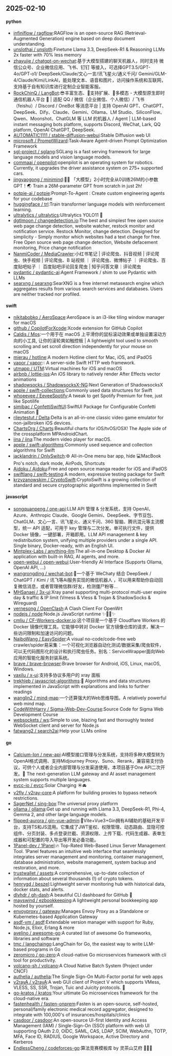 ## 2025-02-10

#### python
* [infiniflow / ragflow](https://github.com/infiniflow/ragflow):RAGFlow is an open-source RAG (Retrieval-Augmented Generation) engine based on deep document understanding.
* [unslothai / unsloth](https://github.com/unslothai/unsloth):Finetune Llama 3.3, DeepSeek-R1 & Reasoning LLMs 2x faster with 70% less memory
* [zhayujie / chatgpt-on-wechat](https://github.com/zhayujie/chatgpt-on-wechat):基于大模型搭建的聊天机器人，同时支持 微信公众号、企业微信应用、飞书、钉钉 等接入，可选择GPT3.5/GPT-4o/GPT-o1/ DeepSeek/Claude/文心一言/讯飞星火/通义千问/ Gemini/GLM-4/Claude/Kimi/LinkAI，能处理文本、语音和图片，访问操作系统和互联网，支持基于自有知识库进行定制企业智能客服。
* [RockChinQ / LangBot](https://github.com/RockChinQ/LangBot):😎丰富生态、🧩支持扩展、🦄多模态 - 大模型原生即时通信机器人平台 🤖 | 适配 QQ / 微信（企业微信、个人微信）/ 飞书（feishu）/ Discord / OneBot 等消息平台 | 支持 OpenAI GPT、ChatGPT、DeepSeek、Dify、Claude、Gemini、Ollama、LM Studio、SiliconFlow、Qwen、Moonshot、ChatGLM 等 LLM 的机器人 / Agent | LLM-based instant messaging bots platform, supports Discord, WeChat, Lark, QQ platform, OpenAI ChatGPT, DeepSeek.
* [AUTOMATIC1111 / stable-diffusion-webui](https://github.com/AUTOMATIC1111/stable-diffusion-webui):Stable Diffusion web UI
* [microsoft / PromptWizard](https://github.com/microsoft/PromptWizard):Task-Aware Agent-driven Prompt Optimization Framework
* [sgl-project / sglang](https://github.com/sgl-project/sglang):SGLang is a fast serving framework for large language models and vision language models.
* [commaai / openpilot](https://github.com/commaai/openpilot):openpilot is an operating system for robotics. Currently, it upgrades the driver assistance system on 275+ supported cars.
* [jingyaogong / minimind](https://github.com/jingyaogong/minimind):🚀🚀 「大模型」2小时完全从0训练26M的小参数GPT！🌏 Train a 26M-parameter GPT from scratch in just 2h!
* [potpie-ai / potpie](https://github.com/potpie-ai/potpie):Prompt-To-Agent : Create custom engineering agents for your codebase
* [huggingface / trl](https://github.com/huggingface/trl):Train transformer language models with reinforcement learning.
* [ultralytics / ultralytics](https://github.com/ultralytics/ultralytics):Ultralytics YOLO11 🚀
* [dgtlmoon / changedetection.io](https://github.com/dgtlmoon/changedetection.io):The best and simplest free open source web page change detection, website watcher, restock monitor and notification service. Restock Monitor, change detection. Designed for simplicity - Simply monitor which websites had a text change for free. Free Open source web page change detection, Website defacement monitoring, Price change notification
* [NanmiCoder / MediaCrawler](https://github.com/NanmiCoder/MediaCrawler):小红书笔记 | 评论爬虫、抖音视频 | 评论爬虫、快手视频 | 评论爬虫、B 站视频 ｜ 评论爬虫、微博帖子 ｜ 评论爬虫、百度贴吧帖子 ｜ 百度贴吧评论回复爬虫 | 知乎问答文章｜评论爬虫
* [pydantic / pydantic-ai](https://github.com/pydantic/pydantic-ai):Agent Framework / shim to use Pydantic with LLMs
* [searxng / searxng](https://github.com/searxng/searxng):SearXNG is a free internet metasearch engine which aggregates results from various search services and databases. Users are neither tracked nor profiled.

#### swift
* [nikitabobko / AeroSpace](https://github.com/nikitabobko/AeroSpace):AeroSpace is an i3-like tiling window manager for macOS
* [github / CopilotForXcode](https://github.com/github/CopilotForXcode):Xcode extension for GitHub Copilot
* [Caldis / Mos](https://github.com/Caldis/Mos):一个用于在 macOS 上平滑你的鼠标滚动效果或单独设置滚动方向的小工具, 让你的滚轮爽如触控板 | A lightweight tool used to smooth scrolling and set scroll direction independently for your mouse on macOS
* [mierau / hotline](https://github.com/mierau/hotline):A modern Hotline client for Mac, iOS, and iPadOS
* [vapor / vapor](https://github.com/vapor/vapor):💧 A server-side Swift HTTP web framework.
* [utmapp / UTM](https://github.com/utmapp/UTM):Virtual machines for iOS and macOS
* [airbnb / lottie-ios](https://github.com/airbnb/lottie-ios):An iOS library to natively render After Effects vector animations
* [shadowsocks / ShadowsocksX-NG](https://github.com/shadowsocks/ShadowsocksX-NG):Next Generation of ShadowsocksX
* [apple / swift-collections](https://github.com/apple/swift-collections):Commonly used data structures for Swift
* [whoeevee / EeveeSpotify](https://github.com/whoeevee/EeveeSpotify):A tweak to get Spotify Premium for free, just like Spotilife
* [simibac / ConfettiSwiftUI](https://github.com/simibac/ConfettiSwiftUI):SwiftUI Package for Configurable Confetti Animation 🎉
* [rileytestut / Delta](https://github.com/rileytestut/Delta):Delta is an all-in-one classic video game emulator for non-jailbroken iOS devices.
* [ChartsOrg / Charts](https://github.com/ChartsOrg/Charts):Beautiful charts for iOS/tvOS/OSX! The Apple side of the crossplatform MPAndroidChart.
* [iina / iina](https://github.com/iina/iina):The modern video player for macOS.
* [apple / swift-algorithms](https://github.com/apple/swift-algorithms):Commonly used sequence and collection algorithms for Swift
* [jacklandrin / OnlySwitch](https://github.com/jacklandrin/OnlySwitch):⚙️ All-in-One menu bar app, hide 💻MacBook Pro's notch, dark mode, AirPods, Shortcuts
* [Aidoku / Aidoku](https://github.com/Aidoku/Aidoku):Free and open source manga reader for iOS and iPadOS
* [swiftlang / swift-testing](https://github.com/swiftlang/swift-testing):A modern, expressive testing package for Swift
* [krzyzanowskim / CryptoSwift](https://github.com/krzyzanowskim/CryptoSwift):CryptoSwift is a growing collection of standard and secure cryptographic algorithms implemented in Swift

#### javascript
* [songquanpeng / one-api](https://github.com/songquanpeng/one-api):LLM API 管理 & 分发系统，支持 OpenAI、Azure、Anthropic Claude、Google Gemini、DeepSeek、字节豆包、ChatGLM、文心一言、讯飞星火、通义千问、360 智脑、腾讯混元等主流模型，统一 API 适配，可用于 key 管理与二次分发。单可执行文件，提供 Docker 镜像，一键部署，开箱即用。LLM API management & key redistribution system, unifying multiple providers under a single API. Single binary, Docker-ready, with an English UI.
* [Mintplex-Labs / anything-llm](https://github.com/Mintplex-Labs/anything-llm):The all-in-one Desktop & Docker AI application with built-in RAG, AI agents, and more.
* [open-webui / open-webui](https://github.com/open-webui/open-webui):User-friendly AI Interface (Supports Ollama, OpenAI API, ...)
* [wangrongding / wechat-bot](https://github.com/wangrongding/wechat-bot):🤖一个基于 WeChaty 结合 DeepSeek / ChatGPT / Kimi / 讯飞等Ai服务实现的微信机器人 ，可以用来帮助你自动回复微信消息，或者管理微信群/好友，检测僵尸粉等...
* [MHSanaei / 3x-ui](https://github.com/MHSanaei/3x-ui):Xray panel supporting multi-protocol multi-user expire day & traffic & IP limit (Vmess & Vless & Trojan & ShadowSocks & Wireguard)
* [vernesong / OpenClash](https://github.com/vernesong/OpenClash):A Clash Client For OpenWrt
* [nodejs / node](https://github.com/nodejs/node):Node.js JavaScript runtime ✨🐢🚀✨
* [cmliu / CF-Workers-docker.io](https://github.com/cmliu/CF-Workers-docker.io):这个项目是一个基于 Cloudflare Workers 的 Docker 镜像代理工具。它能够中转对 Docker 官方镜像仓库的请求，解决一些访问限制和加速访问的问题。
* [NaiboWang / EasySpider](https://github.com/NaiboWang/EasySpider):A visual no-code/code-free web crawler/spider易采集：一个可视化浏览器自动化测试/数据采集/爬虫软件，可以无代码图形化的设计和执行爬虫任务。别名：ServiceWrapper面向Web应用的智能化服务封装系统。
* [brave / brave-browser](https://github.com/brave/brave-browser):Brave browser for Android, iOS, Linux, macOS, Windows.
* [vaxilu / x-ui](https://github.com/vaxilu/x-ui):支持多协议多用户的 xray 面板
* [trekhleb / javascript-algorithms](https://github.com/trekhleb/javascript-algorithms):📝 Algorithms and data structures implemented in JavaScript with explanations and links to further readings
* [wanglin2 / mind-map](https://github.com/wanglin2/mind-map):一个还算强大的Web思维导图。A relatively powerful web mind map.
* [CodeWithHarry / Sigma-Web-Dev-Course](https://github.com/CodeWithHarry/Sigma-Web-Dev-Course):Source Code for Sigma Web Development Course
* [websockets / ws](https://github.com/websockets/ws):Simple to use, blazing fast and thoroughly tested WebSocket client and server for Node.js
* [fatwang2 / search2ai](https://github.com/fatwang2/search2ai):Help your LLMs online

#### go
* [Calcium-Ion / new-api](https://github.com/Calcium-Ion/new-api):AI模型接口管理与分发系统，支持将多种大模型转为OpenAI格式调用、支持Midjourney Proxy、Suno、Rerank，兼容易支付协议，可供个人或者企业内部管理与分发渠道使用，本项目基于One API二次开发。🍥 The next-generation LLM gateway and AI asset management system supports multiple languages.
* [evcc-io / evcc](https://github.com/evcc-io/evcc):Solar Charging ☀️🚘
* [v2fly / v2ray-core](https://github.com/v2fly/v2ray-core):A platform for building proxies to bypass network restrictions.
* [SagerNet / sing-box](https://github.com/SagerNet/sing-box):The universal proxy platform
* [ollama / ollama](https://github.com/ollama/ollama):Get up and running with Llama 3.3, DeepSeek-R1, Phi-4, Gemma 2, and other large language models.
* [flipped-aurora / gin-vue-admin](https://github.com/flipped-aurora/gin-vue-admin):🚀Vite+Vue3+Gin拥有AI辅助的基础开发平台，支持TS和JS混用。它集成了JWT鉴权、权限管理、动态路由、显隐可控组件、分页封装、多点登录拦截、资源权限、上传下载、代码生成器、表单生成器和可配置的导入导出等开发必备功能。
* [1Panel-dev / 1Panel](https://github.com/1Panel-dev/1Panel):🔥 Top-Rated Web-Based Linux Server Management Tool. 1Panel features an intuitive web interface that seamlessly integrates server management and monitoring, container management, database administration, website management, system backup and restoration, and more.
* [trustwallet / assets](https://github.com/trustwallet/assets):A comprehensive, up-to-date collection of information about several thousands (!) of crypto tokens.
* [henrygd / beszel](https://github.com/henrygd/beszel):Lightweight server monitoring hub with historical data, docker stats, and alerts.
* [dlvhdr / gh-dash](https://github.com/dlvhdr/gh-dash):A beautiful CLI dashboard for GitHub 🚀
* [mayswind / ezbookkeeping](https://github.com/mayswind/ezbookkeeping):A lightweight personal bookkeeping app hosted by yourself.
* [envoyproxy / gateway](https://github.com/envoyproxy/gateway):Manages Envoy Proxy as a Standalone or Kubernetes-based Application Gateway
* [asdf-vm / asdf](https://github.com/asdf-vm/asdf):Extendable version manager with support for Ruby, Node.js, Elixir, Erlang & more
* [avelino / awesome-go](https://github.com/avelino/awesome-go):A curated list of awesome Go frameworks, libraries and software
* [tmc / langchaingo](https://github.com/tmc/langchaingo):LangChain for Go, the easiest way to write LLM-based programs in Go
* [zeromicro / go-zero](https://github.com/zeromicro/go-zero):A cloud-native Go microservices framework with cli tool for productivity.
* [volcano-sh / volcano](https://github.com/volcano-sh/volcano):A Cloud Native Batch System (Project under CNCF)
* [authelia / authelia](https://github.com/authelia/authelia):The Single Sign-On Multi-Factor portal for web apps
* [v2rayA / v2rayA](https://github.com/v2rayA/v2rayA):A web GUI client of Project V which supports VMess, VLESS, SS, SSR, Trojan, Tuic and Juicity protocols. 🚀
* [go-kratos / kratos](https://github.com/go-kratos/kratos):Your ultimate Go microservices framework for the cloud-native era.
* [fastenhealth / fasten-onprem](https://github.com/fastenhealth/fasten-onprem):Fasten is an open-source, self-hosted, personal/family electronic medical record aggregator, designed to integrate with 100,000's of insurances/hospitals/clinics
* [casdoor / casdoor](https://github.com/casdoor/casdoor):An open-source UI-first Identity and Access Management (IAM) / Single-Sign-On (SSO) platform with web UI supporting OAuth 2.0, OIDC, SAML, CAS, LDAP, SCIM, WebAuthn, TOTP, MFA, Face ID, RADIUS, Google Workspace, Active Directory and Kerberos
* [EndlessCheng / codeforces-go](https://github.com/EndlessCheng/codeforces-go):算法竞赛模板库 by 灵茶山艾府 💭💡🎈

